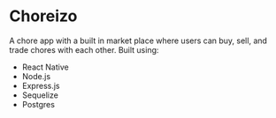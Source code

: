 # Choreizo
A chore app with a built in market place where users can buy, sell, and trade chores with each other.
Built using:
- React Native
- Node.js
- Express.js
- Sequelize
- Postgres
